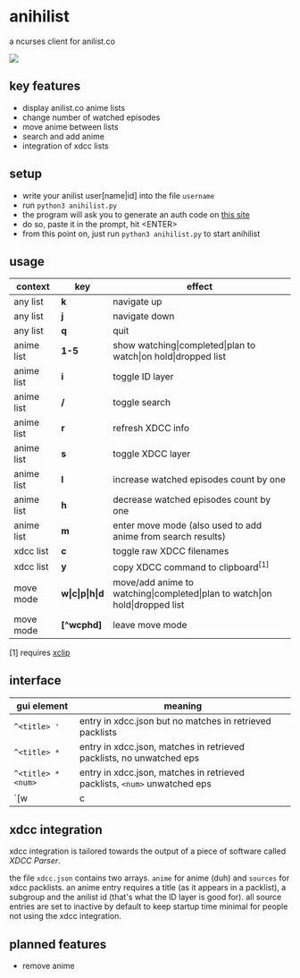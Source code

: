anihilist
=========
a ncurses client for anilist.co

![](http://moc.sirtetris.com/anihilist.gif)

key features
------------
* display anilist.co anime lists
* change number of watched episodes
* move anime between lists
* search and add anime
* integration of xdcc lists

setup
-----
* write your anilist user[name|id] into the file `username`
* run `python3 anihilist.py`
* the program will ask you to generate an auth code on [this site](http://moc.sirtetris.com/anihilist/echocode.php)
* do so, paste it in the prompt, hit \<ENTER>
* from this point on, just run `python3 anihilist.py` to start anihilist

usage
-----
context    | key     | effect
---------- | ------- | ------
any list   | **k**   | navigate up
any list   | **j**   | navigate down
any list   | **q**   | quit
anime list | **1-5** | show watching&#124;completed&#124;plan to watch&#124;on hold&#124;dropped list
anime list | **i**   | toggle ID layer
anime list | **/**   | toggle search
anime list | **r**   | refresh XDCC info
anime list | **s**   | toggle XDCC layer
anime list | **l**   | increase watched episodes count by one
anime list | **h**   | decrease watched episodes count by one
anime list | **m**   | enter move mode (also used to add anime from search results)
xdcc list  | **c**   | toggle raw XDCC filenames
xdcc list  | **y**   | copy XDCC command to clipboard<sup>[1]</sup>
move mode  | **w&#124;c&#124;p&#124;h&#124;d** | move/add anime to watching&#124;completed&#124;plan to watch&#124;on hold&#124;dropped list
move mode  | **[^wcphd]** | leave move mode

[1] requires [xclip](http://linux.die.net/man/1/xclip)

interface
---------
gui element      | meaning
---------------- | -------
`^<title> '`     | entry in xdcc.json but no matches in retrieved packlists
`^<title> *`     | entry in xdcc.json, matches in retrieved packlists, no unwatched eps
`^<title> *<num>`| entry in xdcc.json, matches in retrieved packlists, `<num>` unwatched eps
`[w|c|p|h|d]$`   | anime under cursor is in move mode

xdcc integration
----------------
xdcc integration is tailored towards the output of a piece of software called *XDCC Parser*.

the file `xdcc.json` contains two arrays. `anime` for anime (duh) and `sources` for xdcc packlists. an anime entry requires a title (as it appears in a packlist), a subgroup and the anilist id (that's what the ID layer is good for). all source entries are set to inactive by default to keep startup time minimal for people not using the xdcc integration.

planned features
----------------
* remove anime
